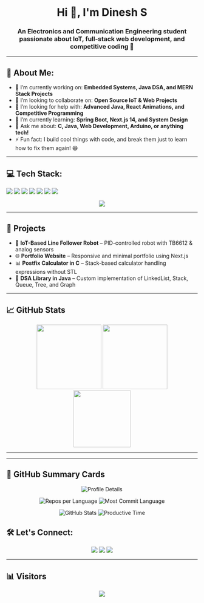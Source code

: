 <h1 align="center">Hi 👋, I'm Dinesh S</h1>
<h3 align="center">An Electronics and Communication Engineering student passionate about IoT, full-stack web development, and competitive coding 🚀</h3>

---

## 💫 About Me:
- 🔭 I’m currently working on: **Embedded Systems, Java DSA, and MERN Stack Projects**
- 👯 I’m looking to collaborate on: **Open Source IoT & Web Projects**
- 🤝 I’m looking for help with: **Advanced Java, React Animations, and Competitive Programming**
- 🌱 I’m currently learning: **Spring Boot, Next.js 14, and System Design**
- 💬 Ask me about: **C, Java, Web Development, Arduino, or anything tech!**
- ⚡ Fun fact: I build cool things with code, and break them just to learn how to fix them again! 😄

---

## 💻 Tech Stack:
<p align="left">
  <img src="https://img.shields.io/badge/c-%2300599C.svg?style=for-the-badge&logo=c&logoColor=white"/>
  <img src="https://img.shields.io/badge/c++-%2300599C.svg?style=for-the-badge&logo=c%2B%2B&logoColor=white"/>
  <img src="https://img.shields.io/badge/java-%23ED8B00.svg?style=for-the-badge&logo=openjdk&logoColor=white"/>
  <img src="https://img.shields.io/badge/html5-%23E34F26.svg?style=for-the-badge&logo=html5&logoColor=white"/>
  <img src="https://img.shields.io/badge/Next-black?style=for-the-badge&logo=next.js&logoColor=white"/>
  <img src="https://img.shields.io/badge/node.js-6DA55F?style=for-the-badge&logo=node.js&logoColor=white"/>
  <img src="https://img.shields.io/badge/express.js-%23404d59.svg?style=for-the-badge&logo=express&logoColor=%2361DAFB"/>
</p>

<div align="center">
  <img src="https://skillicons.dev/icons?i=c,cpp,java,html,css,js,react,nextjs,nodejs,express,mongodb,git,github,figma,arduino" />
</div>

---

## 🚀 Projects
- 🔌 **IoT-Based Line Follower Robot** – PID-controlled robot with TB6612 & analog sensors  
- 🌐 **Portfolio Website** – Responsive and minimal portfolio using Next.js  
- 📊 **Postfix Calculator in C** – Stack-based calculator handling expressions without STL  
- 🧠 **DSA Library in Java** – Custom implementation of LinkedList, Stack, Queue, Tree, and Graph  

---

## 📈 GitHub Stats

<div align="center">
  <img src="https://github-readme-stats.vercel.app/api?username=Dineshsiam&theme=dark&hide_border=false&count_private=true&show_icons=true" height="170"/>
  <img src="https://github-readme-streak-stats.herokuapp.com/?user=Dineshsiam&theme=dark&hide_border=false" height="170"/>
</div>
<div align="center">
  <img src="https://github-readme-stats.vercel.app/api/top-langs/?username=Dineshsiam&theme=dark&hide_border=false&layout=compact" height="150"/>
</div>

---
---

## 🧩 GitHub Summary Cards

<p align="center">
  <img src="http://github-profile-summary-cards.vercel.app/api/cards/profile-details?username=Dineshsiam&theme=apprentice" alt="Profile Details" />
</p>

<p align="center">
  <img src="http://github-profile-summary-cards.vercel.app/api/cards/repos-per-language?username=Dineshsiam&theme=apprentice" alt="Repos per Language" />
  <img src="http://github-profile-summary-cards.vercel.app/api/cards/most-commit-language?username=Dineshsiam&theme=apprentice" alt="Most Commit Language" />
</p>

<p align="center">
  <img src="http://github-profile-summary-cards.vercel.app/api/cards/stats?username=Dineshsiam&theme=apprentice" alt="GitHub Stats" />
  <img src="http://github-profile-summary-cards.vercel.app/api/cards/productive-time?username=Dineshsiam&theme=apprentice&utcOffset=8" alt="Productive Time" />
</p>

## 🛠️ Let's Connect:
<p align="center">
  <a href="https://www.linkedin.com/in/dineshsiam/" target="_blank"><img src="https://img.shields.io/badge/LinkedIn-blue?style=for-the-badge&logo=linkedin&logoColor=white" /></a>
  <a href="mailto:dineshsiam@gmail.com"><img src="https://img.shields.io/badge/Gmail-red?style=for-the-badge&logo=gmail&logoColor=white" /></a>
  <a href="https://github.com/Dineshsiam"><img src="https://img.shields.io/badge/GitHub-100000?style=for-the-badge&logo=github&logoColor=white" /></a>
</p>

---

## 📊 Visitors

<p align="center">
  <img src="https://visitcount.itsvg.in/api?id=Dineshsiam&label=Profile%20Views&color=12&icon=5&pretty=true" />
</p>

<!-- Proudly created with GPRM ( https://gprm.itsvg.in ) -->
